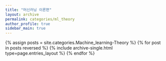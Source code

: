 ```yaml
---
title: "머신러닝 이론편"
layout: archive
permalink: categories/ml_theory
author_profile: true
sidebar_main: true
---
```


{% assign posts = site.categories.Machine_learning-Theory %}
{% for post in posts reversed %} {% include archive-single.html type=page.entries_layout %} {% endfor %}

